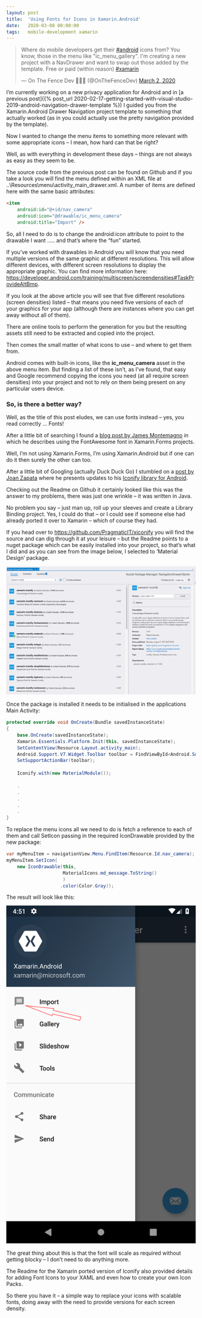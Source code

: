 ```yaml
---
layout: post
title:  'Using Fonts for Icons in Xamarin.Android'
date:   2020-03-08 00:00:00
tags:   mobile-development xamarin
---
```

<blockquote class="twitter-tweet"><p lang="en" dir="ltr">Where do mobile developers get their <a href="https://twitter.com/hashtag/android?src=hash&amp;ref_src=twsrc%5Etfw">#android</a> icons from? You know, those in the menu like &quot;ic_menu_gallery&quot;. I&#39;m creating a new project with a NavDrawer and want to swap out those added by the template. Free or paid (within reason) <a href="https://twitter.com/hashtag/xamarin?src=hash&amp;ref_src=twsrc%5Etfw">#xamarin</a></p>&mdash; On The Fence Dev 🏴󠁧󠁢󠁥󠁮󠁧󠁿🇺🇦 (@OnTheFenceDev) <a href="https://twitter.com/OnTheFenceDev/status/1234561178413780994?ref_src=twsrc%5Etfw">March 2, 2020</a></blockquote> <script async src="https://platform.twitter.com/widgets.js" charset="utf-8"></script>

I’m currently working on a new privacy application for Android and in [a previous post]({% post_url 2020-02-17-getting-started-with-visual-studio-2019-android-navigation-drawer-template %}) I guided you from the Xamarin.Android Drawer Navigation project template to something that actually worked (as in you could actually use the pretty navigation provided by the template).

Now I wanted to change the menu items to something more relevant with some appropriate icons – I mean, how hard can that be right?
<!--more-->
Well, as with everything in development these days – things are not always as easy as they seem to be.

The source code from the previous post can be found on Github and if you take a look you will find the menu defined within an XML file at ..\Resources\menu\activity_main_drawer.xml. A number of items are defined here with the same basic attributes:
```html
<item 
    android:id="@+id/nav_camera" 
    android:icon="@drawable/ic_menu_camera" 
    android:title="Import" />
```
So, all I need to do is to change the android:icon attribute to point to the drawable I want ….. and that’s where the “fun” started.

If you’ve worked with drawables in Android you will know that you need multiple versions of the same graphic at different resolutions. This will allow different devices, with different screen resolutions to display the appropriate graphic. You can find more information here: <a href='https://developer.android.com/training/multiscreen/screendensities#TaskProvideAltBmp' target='_blank'>https://developer.android.com/training/multiscreen/screendensities#TaskProvideAltBmp</a>.

If you look at the above article you will see that five different resolutions (screen densities) listed – that means you need five versions of each of your graphics for your app (although there are instances where you can get away without all of them).

There are online tools to perform the generation for you but the resulting assets still need to be extracted and copied into the project.

Then comes the small matter of what icons to use – and where to get them from.

Android comes with built-in icons, like the **ic_menu_camera** asset in the above menu item. But finding a list of these isn’t, as I’ve found, that easy and Google recommend copying the icons you need (at all require screen densities) into your project and not to rely on them being present on any particular users device.

### So, is there a better way?

Well, as the title of this post eludes, we can use fonts instead – yes, you read correctly … Fonts!

After a little bit of searching I found a <a href='https://montemagno.com/using-font-icons-in-xamarin-forms-goodbye-images-hello-fonts/' target='_blank'>blog post by James Montemagno</a> in which he describes using the FontAwesome font in Xamarin.Forms projects.

Well, I’m not using Xamarin.Forms, I’m using Xamarin.Android but if one can do it then surely the other can too.

After a little bit of Googling (actually Duck Duck Go) I stumbled on a <a href='https://blog.joanzapata.com/iconify-just-got-a-lot-better/' target='_blank'>post by Joan Zapata</a> where he presents updates to his <a href='https://github.com/JoanZapata/android-iconify' target='_blank'>Iconify library for Android</a>.

Checking out the Readme on Github it certainly looked like this was the answer to my problems, there was just one wrinkle – it was written in Java.

No problem you say – just man up, roll up your sleeves and create a Library Binding project. Yes, I could do that – or I could see if someone else had already ported it over to Xamarin – which of course they had.

If you head over to <a href='https://github.com/PragmaticIT/xiconify' target='_blank'>https://github.com/PragmaticIT/xiconify</a> you will find the source and can dig through it at your leisure – but the Readme points to a nuget package which can be easily installed into your project, so that’s what I did and as you can see from the image below, I selected to ‘Material Design’ package.

![adding the iconify nuget package](/assets/images/iconify_nuget.png)

Once the package is installed it needs to be initialised in the applications Main Activity:
```csharp
protected override void OnCreate(Bundle savedInstanceState)
{
	base.OnCreate(savedInstanceState);
	Xamarin.Essentials.Platform.Init(this, savedInstanceState);
	SetContentView(Resource.Layout.activity_main);
	Android.Support.V7.Widget.Toolbar toolbar = FindViewById<Android.Support.V7.Widget.Toolbar>(Resource.Id.toolbar);
	SetSupportActionBar(toolbar);

	Iconify.with(new MaterialModule());
	
	.
	.
	.
	.
	.
}
```
To replace the menu icons all we need to do is fetch a reference to each of them and call SetIcon passing in the required IconDrawable provided by the new package:
```csharp
var myMenuItem = navigationView.Menu.FindItem(Resource.Id.nav_camera);
myMenuItem.SetIcon(
	new IconDrawable(this, 
					 MaterialIcons.md_message.ToString()
					 )
					.color(Color.Gray));
```
The result will look like this:

![flyout menu with font icon](/assets/images/font_icon_menu.png)

The great thing about this is that the font will scale as required without getting blocky – I don’t need to do anything more.

The Readme for the Xamarin ported version of Iconify also provided details for adding Font Icons to your XAML and even how to create your own Icon Packs.

So there you have it – a simple way to replace your icons with scalable fonts, doing away with the need to provide versions for each screen density.